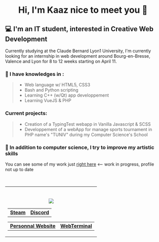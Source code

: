 # <p align="center">Hi, I'm Kaaz nice to meet you 👋</p>

<base target="_blank">

## **:computer: I'm an IT student, interested in Creative Web Development**

Currently studying at the Claude Bernard Lyon1 University, I'm currently looking for an internship in web development around Bourg-en-Bresse, Valence and Lyon for 8 to 12 weeks starting on April 11.




### :mag_right: I have knowledges in :
> * Web language w/ HTML5, CSS3 <br />
> * Bash and Python scripting <br />
> * Learning C++ (w/Qt) app developpement
> * Learning VueJS & PHP

### Current projects: 

> * Creation of a TypingTest webapp in Vanilla Javascript & SCSS
> * Developpement of a webApp for manage sports tournament in PHP name's "TUNIV" during my Computer Science's School

### :pencil: In addition to computer science, I try to improve my artistic skills
You can see some of my work just [right here](https://kaazdw.artstation.com/projects) <-- work in progress, profile not up to date


<br>
<!-- <p align="center">
  <strong><a href="https://kaazdw.github.io/terminal" target="_blank">WebTerminal</a></strong> |
  <strong><a href="">Personnal Website</a></strong>
  <strong><a href="https://steamcommunity.com/id/kaazdw">Steam</a></strong> | 
  <strong><a href="https://discord.com/users/258587080970600458">Discord</a></strong>
</p>
<br> -->


<!-- [Visitor Count](https://profile-counter.glitch.me/KaazDW/count.svg) -->
<!--   Views counter <br> -->
<!--   <img src="https://profile-counter.glitch.me/KaazDW/count.svg"><br>
  [](https://komarev.com/ghpvc/?username=KaazDW) -->

<table align=center>
  <tr>
    <td>
      <p align=center>
        <br>
        <img src="https://komarev.com/ghpvc/?username=KaazDW">
      </p>
      <table align=center>
        <tr>
          <td>
            <strong><a href="https://steamcommunity.com/id/kaazdw">Steam</a></strong>
          </td>
          <td>
            <strong><a href="https://discord.com/users/258587080970600458">Discord</a></strong>
          </td>
        </tr>
      </table>
      <table align=center>  
        <tr>
          <td>
            <strong><a href="https://kaazdw.github.io/p">Personnal Website</a></strong>
          </td>
          <td>
            <strong><a href="https://kaazdw.github.io/terminal" target="_blank">WebTerminal</a></strong>
          </td>
<!--           <td>
            <strong><a href="https://kaazdw.github.io/webhook" target="_blank">Webhook</a></strong>
          </td>
          <td>
            <strong><a href="https://kaazdw.github.io/stopWatch" target="_blank">stopWatch</a></strong>
          </td> -->
        </tr>
      </table>
    </td>
  </tr>
</table>
<!--
[Textde du lien](http://tiny.cc/adressedulien)
💻 :computer:🔎 :mag_right:📫 :mailbox:📚 :books:🎮 :video_game:🚀 :rocket:
https://bit.ly/3x7Jfdv

```
```
![Anurag's GitHub stats](https://github-readme-stats.vercel.app/api?username=kaazdw&hide=contribs,issues)
  [![Top Langs](https://github-readme-stats.vercel.app/api/top-langs/?username=kaazdw)](https://github.com/anuraghazra/github-readme-stats)
  [![Top Langs](https://github-readme-stats.vercel.app/api/top-langs/?username=kaazdw&layout=compact)](https://github.com/anuraghazra/github-readme-stats)

-->

